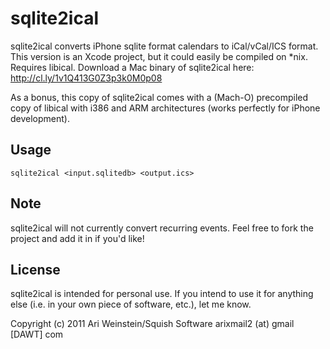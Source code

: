 # sqlite2ical
sqlite2ical converts iPhone sqlite format calendars to iCal/vCal/ICS format. This version is an Xcode project, but it could easily be compiled on *nix. Requires libical.
Download a Mac binary of sqlite2ical here: http://cl.ly/1v1Q413G0Z3p3k0M0p08

As a bonus, this copy of sqlite2ical comes with a (Mach-O) precompiled copy of libical with i386 and ARM architectures (works perfectly for iPhone development).

## Usage
```sqlite2ical <input.sqlitedb> <output.ics>```

## Note
sqlite2ical will not currently convert recurring events. Feel free to fork the project and add it in if you'd like!

## License
sqlite2ical is intended for personal use. If you intend to use it for anything else (i.e. in your own piece of software, etc.), let me know.

Copyright (c) 2011 Ari Weinstein/Squish Software
arixmail2 (at) gmail [DAWT] com
